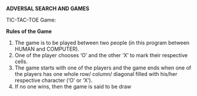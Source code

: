 **ADVERSAL SEARCH AND GAMES**

TIC-TAC-TOE Game:

**Rules of the Game**

1. The game is to be played between two people (in this program between HUMAN and COMPUTER).
2. One of the player chooses ‘O’ and the other ‘X’ to mark their respective cells.
3. The game starts with one of the players and the game ends when one of the players has one whole row/ column/ diagonal filled with his/her respective character (‘O’ or ‘X’).
4. If no one wins, then the game is said to be draw
